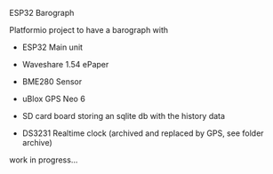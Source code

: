 ESP32 Barograph

Platformio project to have a barograph with
- ESP32 Main unit
- Waveshare 1.54 ePaper
- BME280 Sensor
- uBlox GPS Neo 6
- SD card board storing an sqlite db with the history data

- DS3231 Realtime clock (archived and replaced by GPS, see folder archive)


work in progress...
